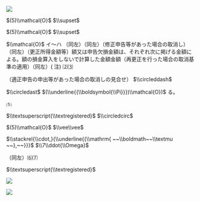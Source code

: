 ![](https://www.nta.go.jp/tmp/e76b0abb-6118-428f-823f-8ddb050fec75/images/33e0dffc842d8fa48db5a6b56e271418c437aaff7ae6b24b9d6c4df2c21f619c.jpg)

$(5)\\mathcal{O}$ $\\supset$

$(5)\\mathcal{O}$ $\\supset$

$\\mathcal{O}$ イ～ハ （同左）（同左）（修正申告等があった場合の取消し）（同左）（更正所得金額等）額又は申告欠損金額は、それぞれ次に掲げる金額による。額の損金算入をしないで計算した金額金額（再更正を行った場合の取消基準の適用）（同左）( 注) ⑵⑶

（適正申告の申出等があった場合の取消しの見合せ） $\\circleddash$

$\\circledast$ $(\\underline{{\\boldsymbol{\\Pi}}})\\mathcal{O})$ る。

⑸

$\\textsuperscript{\\textregistered}$ $\\circledcirc$

$(5)\\mathcal{O}$ $\\vee\\vee$

$\\stackrel{\\cdot,}{\\underline{{\\mathrm{ ~~\\boldmath~~\\textmu ~~},~~}}}$ $\\7\\ddot{\\Omega}$

（同左）⑹⑺

$\\textsuperscript{\\textregistered}$

![](https://www.nta.go.jp/tmp/e76b0abb-6118-428f-823f-8ddb050fec75/images/2e87c424d0fbe9822accadc62331cd78e31f3f41c2bb8a1b7dc47d1236c2aa6b.jpg)

![](https://www.nta.go.jp/tmp/e76b0abb-6118-428f-823f-8ddb050fec75/images/0a7eaa5e0444561a60d5d5dbc358d64964eeb842122a75243d41c399a882f546.jpg)